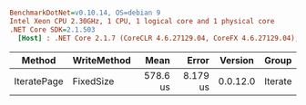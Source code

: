 ``` ini

BenchmarkDotNet=v0.10.14, OS=debian 9
Intel Xeon CPU 2.30GHz, 1 CPU, 1 logical core and 1 physical core
.NET Core SDK=2.1.503
  [Host] : .NET Core 2.1.7 (CoreCLR 4.6.27129.04, CoreFX 4.6.27129.04), 64bit RyuJIT


```
|      Method | WriteMethod |     Mean |    Error |  Version |   Group |
|------------ |------------ |---------:|---------:|--------- |-------- |
| IteratePage |   FixedSize | 578.6 us | 8.179 us | 0.0.12.0 | Iterate |
